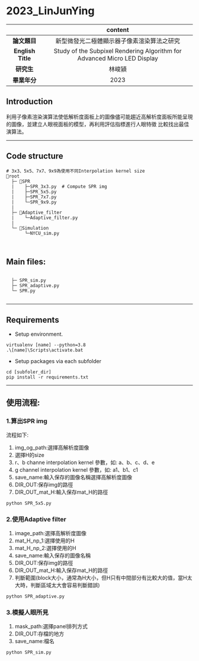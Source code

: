 # 2023_LinJunYing

||content|
|:--:|:--:|
|**論文題目**|新型微發光二極體顯示器子像素渲染算法之研究|
|**English Title**|Study of the Subpixel Rendering Algorithm for Advanced Micro LED Display|
|**研究生**|林峻潁|
|**畢業年分**|2023|

## Introduction

利用子像素渲染演算法使低解析度面板上的圖像儘可能趨近高解析度面板所能呈現的圖像，並建立人眼視面板的模型，再利用評估指標進行人眼特徵
比較找出最佳演算法。

- - -
## Code structure

```
# 3x3、5x5、7x7、9x9為使用不同Interpolation kernel size
📁root
  ├─ 📁SPR
  |    ├─SPR_3x3.py  # Compute SPR img
  |    ├─SPR_5x5.py
  |    ├─SPR_7x7.py
  |    └─SPR_9x9.py
  |
  ├─ 📁Adaptive_filter
  |    └─Adaptive_filter.py
  |
  └─ 📁Simulation   
       └─NYCU_sim.py      
  
  

```
## Main files:
```

  ├─ SPR_sim.py 
  ├─ SPR_adaptive.py                                       
  └─ SPR.py 
                                            
```

- - -
## Requirements  

* Setup environment.

```
virtualenv [name] --python=3.8
.\[name]\Scripts\activate.bat
```

* Setup packages via each subfolder

```
cd [subfoler_dir]
pip install -r requirements.txt
```

- - -

## 使用流程:

### 1.算出SPR img

流程如下:

1. img_og_path:選擇高解析度圖像
2. 選擇H的size
3. r、b channe interpolation kernel 參數，如: a、b、c、d、e
4. g channel interpolation kernel 參數，如: a1、b1、c1 
5. save_name:輸入保存的圖像名稱選擇高解析度圖像
6. DIR_OUT:保存img的路徑
7. DIR_OUT_mat_H:輸入保存mat_H的路徑

```
python SPR_5x5.py 
```

### 2.使用Adaptive filter 

1. image_path:選擇高解析度圖像
2. mat_H_np_1:選擇使用的H
3. mat_H_np_2:選擇使用的H
4. save_name:輸入保存的圖像名稱
5. DIR_OUT:保存img的路徑
6. DIR_OUT_mat_H:輸入保存mat_H的路徑
7. 判斷範圍(block大小，通常為H大小，但H只有中間部分有比較大的值，當H太大時，判斷區域太大會容易判斷錯誤)

```
python SPR_adaptive.py 
```

### 3.模擬人眼所見

1. mask_path:選擇panel排列方式
2. DIR_OUT:存檔的地方
3. save_name:檔名

```
python SPR_sim.py
```
